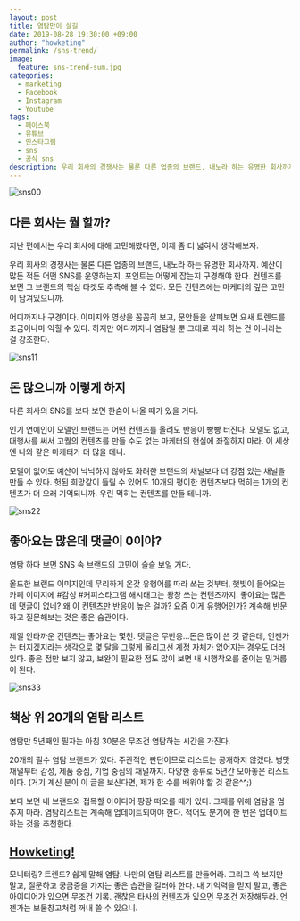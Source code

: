 ```yaml
---
layout: post
title: 염탐만이 살길
date: 2019-08-28 19:30:00 +09:00
author: "howketing"
permalink: /sns-trend/
image:
  feature: sns-trend-sum.jpg
categories:
  - marketing
  - Facebook
  - Instagram
  - Youtube
tags:
  - 페이스북
  - 유튜브
  - 인스타그램
  - sns
  - 공식 sns
description: 우리 회사의 경쟁사는 물론 다른 업종의 브랜드, 내노라 하는 유명한 회사까지.예산이 많든 적든 어떤 SNS를 운영하는지. 포인트는 어떻게 잡는지 구경해야 한다.
---
```


![sns00](https://lh3.googleusercontent.com/WrYUNXywE8idyA-2finzLSf-0zRfsF05GMdCbhy2MHesBedkYcK-w6ObRQERnF6z3NidfCPiaPaW9MolOVV8QlYXr1S2QDk8anVy06vTqsjvscK5ySZE5BWoWC6A9L9aHUf2VdNk8cqoO_36a7ZeyVfOcUmlEsJx31H8uUWjy0HzBhokHvrmGp9n8D3JS6wfRzh42SOxkcQ4SUhbGfjSGfY47AvhxkLV7rB0hCjnkEd5E8L_tOm_kZz3TZI22H6otv9iC2DnYxFyCPVIO94zGOJGSFD-X05Z0ViBGrREv__8DF6w6qcFNhqK0Xv8QBQy8TrS_JfcG_OkBPquAZ_3MjEevny51FdzQP4VFvdXEZi4oaRPTBCJ6UyffcBT_AYAmdpx9VmBAcwnz5RMZlr9l0ewhb57SadZD1aUmg-mtJfw4ATwOPwGXoElS5ImgFkTAtVauXOx52Ygmk3FNW2v-YYU3Oh9YeRzNTOsQ9vXnsr6IE9a_zMqMP0uuC89p8LB89EjNwoOMg8O8wsMYI7WaATLVkWqsNYsCaudLn_bpj2Efebz1yB2T3h8l9kgzls_y2dhzW-806I1Bce_gYBdAhlrLe-CSfcmjbvYKO7SYxV7cg1YEaTrnUs4eubiBoqLaFciMYJbIgZE6BdXkLi__rHIop0MMgpRdG-QAV282ivY0jffQ3ZWLEe-TkTHOyDckD06xnsTKOR-OLxIRUPoptqZ=w920-h550-no)

## 다른 회사는 뭘 할까?

지난 편에서는 우리 회사에 대해 고민해봤다면, 이제 좀 더 넓혀서 생각해보자.

우리 회사의 경쟁사는 물론 다른 업종의 브랜드, 내노라 하는 유명한 회사까지. 예산이 많든 적든 어떤 SNS를 운영하는지. 포인트는 어떻게 잡는지 구경해야 한다. 컨텐츠를 보면 그 브랜드의 핵심 타겟도 추측해 볼 수 있다. 모든 컨텐츠에는 마케터의 깊은 고민이 담겨있으니까.

어디까지나 구경이다. 이미지와 영상을 꼼꼼히 보고, 문안들을 살펴보면 요새 트렌드를 조금이나마 익힐 수 있다. 하지만 어디까지나 염탐일 뿐 그대로 따라 하는 건 아니라는 걸 강조한다.

![sns11](https://lh3.googleusercontent.com/GG72i0UVgo6UVwfPHv7YAQapXGW_xuk4cX28Ps59AFZdR13UPDneYrQpmPx2kDyDdstZA12HSUpuXpFRGBDMzvs48IfTySyhkWsXhfGlHlh4bsjyKwJuQ_N0VTdgJyilQA6VrarUEQK2w6u_qKjziLj_V038Tz1YJk24Qubtc4SzOVO6-KOcgnDOQi_Pt-cgb-Qj9pjYgTCteQnvL-vtGXzyIam1-XuyiFe0hFJky8alTEKbitCyqwZYXc0j2Y1d3DuYaINWtyGH8cLU__7Y6dTaZCEdwZUgAxTzxid6Tvjvrcr1JYHqR4UEjuhXL91yp-16clzcsadl-_QCSN6xmsrILxzrhm2DkmhkXLcZYqm21vXVm1G8s6QVaDYHUGbw2Y5z0bZHqXyVvvE-vA4-ZcxAc-gr4wYyOkTcQMWSJMv2GbWQ4pr_su1UmNaYJ4LcnyE7AjYJ2va4G0jsQrCEc--Rd-voUjcqEIsFuVF1gMN7diAR0vo7xfRjGDEqtSWDMZuk4BkaBvCpv_iDGUiOMHB3ZMViF3B-wkOxE6M-pVpplPTzklZ8DAhHhgyO1MgS61VoSZOPSDxK0nxV7TFggyMym1RwDMgo5T5vP7NHca07FTyebdEJRSHvjeKMv0gJhtowQG36LYO_M7OMWEcVgoMx1om3m8jhj9d0EmfHcqRQ5gKIUVXFmnJ6sPV7wS9L5ugogebLAKo7o2lXTukKeHM=w959-h503-no)

## 돈 많으니까 이렇게 하지

다른 회사의 SNS를 보다 보면 한숨이 나올 때가 있을 거다.

인기 연예인이 모델인 브랜드는 어떤 컨텐츠를 올려도 반응이 빵빵 터진다. 모델도 없고, 대행사를 써서 고퀄의 컨텐츠를 만들 수도 없는 마케터의 현실에 좌절하지 마라. 이 세상엔 나와 같은 마케터가 더 많을 테니.

모델이 없어도 예산이 넉넉하지 않아도 화려한 브랜드의 채널보다 더 강점 있는 채널을 만들 수 있다. 헛된 희망같이 들릴 수 있어도 10개의 평이한 컨텐츠보다 먹히는 1개의 컨텐츠가 더 오래 기억되니까. 우린 먹히는 컨텐츠를 만들 테니까.

![sns22](https://lh3.googleusercontent.com/NgMYtm5P-ozXJmwaXnqhcgqQmETg9cAnEO3y4ljqFn21Mv6pCJB7CYbcfJ-426rdhSxeE6Nz1JCdRlh4UhRBdm1AH2tEInGYVSfIf5ZM7vn6nvNgc07DWIaEpWuqvduQzMbIOk3QV9lYrLc9jruBNE6Q6yvKLl1WbqMXV8NjKvMErNFDFlhi7FFuoaaz_tAke8ROkhaeN-tMVZkRefzYTq4eo2bKP_En5QBIVw-zUyrgY2VbtNHoO9ck3qR6UOBYSqS_ADgLg3AtpWOFGjwmaTNiBqvkiCYZ3YMdjJSWp05BYFMMgVgUeBhkp8gMrRkddPXXi-pfJlvVLoWJOEvRlJ-TJR6fhOO_cbNktXeuvvSzi7zJiDm_dU0g4_ZUHQ8OW9tHF0eiPLkL3HbvYxkgW7j_mN6uQvOt2BUOhZTeJuMFZ2WQ0BWOM5_7maUIGwojImEGFxftb5JbAhrkwtksG-wLUop2k0YDGURNM0kA84wLE-tyeG0bUK8iat4_ZHTczynFyiQPRdp8dR-jRMK0HX7_-9K611qbsL9DZgKRcQ6pL4dP-0ah45Baqrha0gs_4SBo8YJn2iBMvN0ZfiGaAJ87r1L9dXZw9IWdkW8E5GW85dHitIS-jWs1Ej6vczQ8-oJGcJpPLFFML1ORxoRbqgiVMoOZuQ=w482-h296-no)

## 좋아요는 많은데 댓글이 0이야?

염탐 하다 보면 SNS 속 브랜드의 고민이 슬슬 보일 거다. 

올드한 브랜드 이미지인데 무리하게 온갖 유행어를 따라 쓰는 것부터, 햇빛이 들어오는 카페 이미지에 #감성 #커피스타그램 해시태그는 왕창 쓰는 컨텐츠까지. 좋아요는 많은데 댓글이 없네? 왜 이 컨텐츠만 반응이 높은 걸까? 요즘 이게 유행어인가? 계속해 반문하고 질문해보는 것은 좋은 습관이다.

제일 안타까운 컨텐츠는 좋아요는 몇천. 댓글은 무반응…돈은 많이 쓴 것 같은데, 언젠가는 터지겠지라는 생각으로 몇 달을 그렇게 올리고선 계정 자체가 없어지는 경우도 더러 있다. 좋은 점만 보지 않고, 보완이 필요한 점도 많이 보면 내 시행착오를 줄이는 밑거름이 된다.

![sns33](https://lh3.googleusercontent.com/sNIcpOxMQz-KVZ-n1VD5O2Nh9OJYGMHdPVHL8cJYLzgoBUriiAtJES4RZGzFXN_R_AyKgKrr45IdnUc86AkSyWJBvzp4KJziSazNi9oy3dn54gLCiczeZAMrLd7OoVQo0GqN4Bo-8NEbO0NwHEpPC7Dl4g_KF0u-fpblmYU6PlS9_ck40AOnuvzYqVKoSNYV_ptgmbLHEpCwxFW_TJtfE6k9J8JuAJeWJ_mMdlwia_XHSI6YS783DWEPk9fKWAKIqbPxAQgTDwvDe2qWlIwHPth_FatYoYyXVakItZtWix9PJR4NJUiMUEm3-QIWdsAzMIf9efYjKkVFZAV6e74_tbVybAgbxutzkgZZYyDP2GHvMx07m0Do5a6h2KSP2M0XrVUGqRUD2FYTcbfQdxhU_R8-IxndXfAPbNHWqgZO4Yxj1xwno71OA7r4Yi8j3bx3KMbPkwPcxznDZIypPAAgO7qd4VR2Rhs0pwGVdZ5pr_Tgh3U0DgS9jhXV-UVorDjxHIwazeSqvJr5vvcKe_FZGW5_vqvjKauo-HzpSLRwa2Pcc0dVQCiWU6xcyaEDGkNcAje95q0oKlOT3s2JZopMCLjGJUYZK7yEl1RrpEl4FuQObb4cNCi3qpxBrpxKJhaIwa9qGDq-W6vXYrFH9yoHoX8DME_BThd5kQz-RiBhzXtGZDegj_xG8qCvJp8_xXdYdg_v4fVmhT16MUURj2dlM_c=w959-h503-no)

## 책상 위 20개의 염탐 리스트

염탐만 5년째인 필자는 아침 30분은 무조건 염탐하는 시간을 가진다.

20개의 필수 염탐 브랜드가 있다. 주관적인 판단이므로 리스트는 공개하지 않겠다. 병맛 채널부터 감성, 제품 중심, 기업 중심의 채널까지. 다양한 종류로 5년간 모아놓은 리스트이다. (거기 계신 분이 이 글을 보신다면, 제가 한 수를 배워야 할 것 같은^^;) 

보다 보면 내 브랜드와 접목할 아이디어 팡팡 떠오를 때가 있다. 그때를 위해 염탐을 멈추지 마라. 염탐리스트는 계속해 업데이트되어야 한다. 적어도 분기에 한 번은 업데이트하는 것을 추천한다.

## <u>Howketing!</u>

모니터링? 트렌드? 쉽게 말해 염탐. 나만의 염탐 리스트를 만들어라. 그리고 쓱 보지만 말고, 질문하고 궁금증을 가지는 좋은 습관을 길러야 한다. 내 기억력을 믿지 말고, 좋은 아이디어가 있으면 무조건 기록. 괜찮은 타사의 컨텐츠가 있으면 무조건 저장해두라. 언젠가는 보물창고처럼 꺼내 쓸 수 있으니.